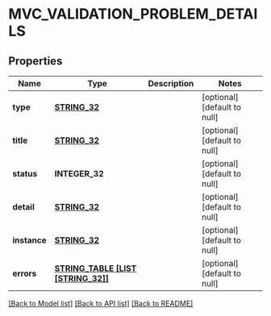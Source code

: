 # MVC_VALIDATION_PROBLEM_DETAILS

## Properties
Name | Type | Description | Notes
------------ | ------------- | ------------- | -------------
**type** | [**STRING_32**](STRING_32.md) |  | [optional] [default to null]
**title** | [**STRING_32**](STRING_32.md) |  | [optional] [default to null]
**status** | **INTEGER_32** |  | [optional] [default to null]
**detail** | [**STRING_32**](STRING_32.md) |  | [optional] [default to null]
**instance** | [**STRING_32**](STRING_32.md) |  | [optional] [default to null]
**errors** | [**STRING_TABLE [LIST [STRING_32]]**](LIST.md) |  | [optional] [default to null]

[[Back to Model list]](../README.md#documentation-for-models) [[Back to API list]](../README.md#documentation-for-api-endpoints) [[Back to README]](../README.md)


